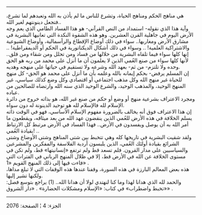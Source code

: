 ------------------------------------------------------------------------

هي مناهج الحكم ومناهج الحياة، وتشرع للناس ما لم يأذن به الله وتعبدهم لما
تشرع، فتجعل دينونتهم لغير الله..  
وآية هذا الذي نقوله- استمداد من النص القرآني- هو هذا الفساد الطامي الذي
يعم وجه الأرض اليوم في جاهلية القرن العشرين. وهو هذه الشقوة النكدة التي
تعانيها البشرية في مشارق الأرض ومغاربها.. سواء في ذلك أوضاع الإقطاع
والرأسمالية، وأوضاع الشيوعية والاشتراكية العلمية! .. وسواء في ذلك أشكال
الديكتاتورية في الحكم أو الديمقراطية! .. إنها كلها سواء فيما تلقاه
البشرية من خلالها من فساد ومن تحلل ومن شقاء ومن قلق.. لأنها كلها سواء من
صنع العُمي الذين لا يعلمون أن ما أنزل على محمد من ربه هو الحق وحده ولا
تلتزم- من ثم- بعهد الله وشرعه ولا تستقيم في حياتها على منهجه وهديه.  
إن المسلم يرفض- بحكم إيمانه بالله وعلمه بأن ما أنزل على محمد هو الحق- كل
منهج للحياة غير منهج الله وكل مذهب اجتماعي أو اقتصادي وكل وضع كذلك
سياسي، غير المنهج الوحيد، والمذهب الوحيد، والشرع الوحيد الذي سنه الله
وارتضاه للصالحين من عباده.  
ومجرد الاعتراف بشرعية منهج أو وضع أو حكم من صنع غير الله، هو بذاته خروج
من دائرة الإسلام لله فالإسلام لله هو توحيد الدينونة له دون سواه.  
إن هذا الاعتراف فوق أنه يخالف بالضرورة مفهوم الإسلام الأساسي، فهو في
الوقت ذاته يسلم الخلافة في هذه الأرض للعُمي الذين ينقضون عهد الله من بعد
ميثاقه، ويقطعون ما أمر الله به أن يوصل ويفسدون في الأرض.. فهذا الفساد في
الأرض مرتبط كل الارتباط بقيادة العُمي! ..  
ولقد شقيت البشرية في تاريخها كله وهي تتخبط بين شتى المناهج وشتى الأوضاع
وشتى الشرائع بقيادة أولئك العُمي، الذين يلبسون أردية الفلاسفة والمفكرين
والمشرعين والسياسيين على مدار القرون. فلم تسعد قط ولم ترتفع «إنسانيتها»
قط، ولم تكن في مستوى الخلافة عن الله في الأرض قط، إلا في ظلال المنهج
الرباني في الفترات التي فاءت فيها إلى ذلك المنهج القويم «1» .  
هذه بعض المعالم البارزة في هذه السورة، وقفنا عندها هذه الوقفات التي لا
تبلغ مداها، ولكنها تشير إليها.  
والحمد لله الذي هدانا لهذا وما كنا لنهتدي لولا أن هدانا الله.. (1) يراجع
بتوسع فصل: «تخبط واضطراب» في كتاب: «الإسلام ومشكلات الحضارة» . «دار
الشروق» .

------------------------------------------------------------------------

الجزء: 4 ¦ الصفحة: 2076

